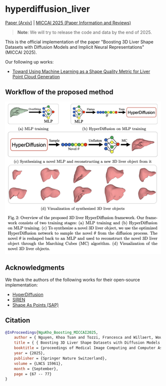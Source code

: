 # hyperdiffusion_liver
[Paper (Arxiv)](https://arxiv.org/abs/2504.19402) | [MICCAI 2025 (Paper Information and Reviews)](https://papers.miccai.org/miccai-2025/0105-Paper2124.html)

> **Note**: We will try to release the code and data by the end of 2025.

This is the official implementation of the paper "Boosting 3D Liver Shape Datasets with Diffusion Models and Implicit Neural Representations" (MICCAI 2025).

Our following up works:
- [Toward Using Machine Learning as a Shape Quality Metric for Liver Point Cloud Generation](https://arxiv.org/abs/2508.02482)




## Workflow of the proposed method

![](src/teaser_figure.png)



## Acknowledgments
We thank the authors of the following works for their open-source implementation:
- [HyperDiffusion](https://github.com/Rgtemze/HyperDiffusion)
- [SIREN](https://github.com/vsitzmann/siren)
- [Shape As Points (SAP)](https://github.com/autonomousvision/shape_as_points)



## Citation
```bibtex
@InProceedings{NguKho_Boosting_MICCAI2025,
    author = { Nguyen, Khoa Tuan and Tozzi, Francesca and Willaert, Wouter and Vankerschaver, Joris and Rashidian, Niki and De Neve, Wesley},
    title = { { Boosting 3D Liver Shape Datasets with Diffusion Models and Implicit Neural Representations } },
    booktitle = {proceedings of Medical Image Computing and Computer Assisted Intervention -- MICCAI 2025},
    year = {2025},
    publisher = {Springer Nature Switzerland},
    volume = {LNCS 15961},
    month = {September},
    page = {67 -- 77}
}
```